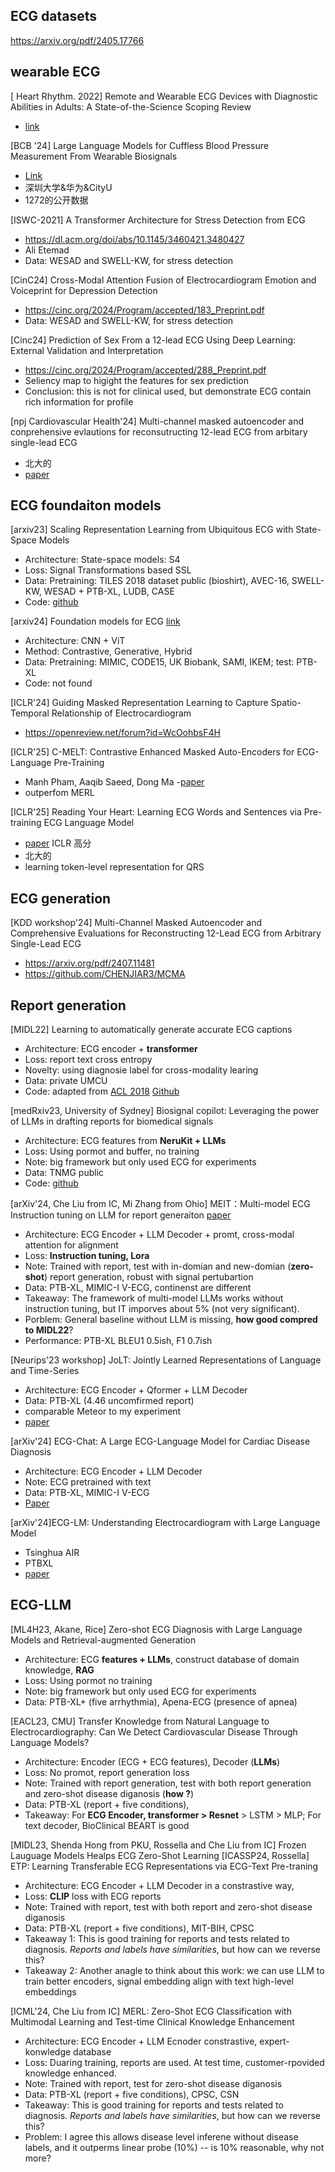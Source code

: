 
## ECG datasets
https://arxiv.org/pdf/2405.17766

## wearable ECG

[ Heart Rhythm. 2022] Remote and Wearable ECG Devices with Diagnostic Abilities in  Adults: A State-of-the-Science Scoping Review
- [link](https://pmc.ncbi.nlm.nih.gov/articles/PMC9250606/pdf/nihms-1787437.pdf)

[BCB '24] Large Language Models for Cuffless Blood Pressure Measurement From Wearable Biosignals
- [Link](https://arxiv.org/abs/2406.18069)
- 深圳大学&华为&CityU
- 1272的公开数据

[ISWC-2021] A Transformer Architecture for Stress Detection from ECG
- https://dl.acm.org/doi/abs/10.1145/3460421.3480427
- Ali Etemad
- Data: WESAD and SWELL-KW, for stress detection

[CinC24] Cross-Modal Attention Fusion of Electrocardiogram Emotion and Voiceprint for Depression Detection
- https://cinc.org/2024/Program/accepted/183_Preprint.pdf
- Data: WESAD and SWELL-KW, for stress detection

[Cinc24] Prediction of Sex From a 12-lead ECG Using Deep Learning: External Validation and Interpretation
- https://cinc.org/2024/Program/accepted/288_Preprint.pdf
- Seliency map to higight the features for sex prediction
- Conclusion: this is not for clinical used, but demonstrate ECG contain rich information for profile

[npj Cardiovascular Health'24] Multi-channel masked autoencoder and conprehensive evlautions for reconsutructing 12-lead ECG from arbitary single-lead ECG
- 北大的
- [paper](https://www.nature.com/articles/s44325-024-00036-4)
  
## ECG foundaiton models
[arxiv23] Scaling Representation Learning from Ubiquitous ECG with State-Space Models
  - Architecture: State-space models: S4
  - Loss: Signal Transformations based SSL
  - Data: Pretraining: TILES 2018 dataset public (bioshirt),  AVEC-16, SWELL-KW,  WESAD + PTB-XL, LUDB, CASE
  - Code: [github](https://github.com/klean2050/tiles_ecg_model)

[arxiv24] Foundation models for ECG  [link](https://arxiv.org/pdf/2407.07110)
  - Architecture: CNN + ViT
  - Method: Contrastive, Generative, Hybrid
  - Data: Pretraining: MIMIC, CODE15, UK Biobank, SAMI, IKEM; test: PTB-XL 
  - Code: not found

[ICLR'24] Guiding Masked Representation Learning to Capture Spatio-Temporal Relationship of Electrocardiogram
- https://openreview.net/forum?id=WcOohbsF4H
  
[ICLR'25] C-MELT: Contrastive Enhanced Masked Auto-Encoders for ECG-Language Pre-Training
 - Manh Pham, Aaqib Saeed, Dong Ma
 -[paper](https://arxiv.org/abs/2410.02131)
 - outperfom MERL

[ICLR'25] Reading Your Heart: Learning ECG Words and Sentences via Pre-training ECG Language Model
- [paper](https://openreview.net/forum?id=6Hz1Ko087B) ICLR 高分
- 北大的
- learning token-level representation for QRS


## ECG generation
[KDD workshop'24] Multi-Channel Masked Autoencoder and Comprehensive Evaluations for Reconstructing 12-Lead ECG from Arbitrary Single-Lead ECG
- https://arxiv.org/pdf/2407.11481
- https://github.com/CHENJIAR3/MCMA

## Report generation
[MIDL22] Learning to automatically generate accurate ECG captions
  - Architecture: ECG encoder + **transformer**
  - Loss: report text cross entropy
  - Novelty: using diagnosie label for cross-modality learing
  - Data: private UMCU
  - Code: adapted from [ACL 2018](https://arxiv.org/abs/1711.08195) [Github](https://github.com/havecats/Medical-Report-Generation-OntheAutomaticGeneration?tab=readme-ov-file)

[medRxiv23, University of Sydney] Biosignal copilot: Leveraging the power of LLMs in drafting reports for biomedical signals
  - Architecture: ECG features from **NeruKit + LLMs**
  - Loss: Using pormot and buffer, no training
  - Note: big framework but only used ECG for experiments
  - Data: TNMG public
  - Code: [github](https://github.com/NeuroSyd/signal_copilot)

[arXiv'24, Che Liu from IC, Mi Zhang from Ohio] MEIT：Multi-model ECG Instruction tuning on LLM for report generaiton [paper](https://arxiv.org/pdf/2403.04945)
  - Architecture: ECG Encoder + LLM Decoder + promt,  cross-modal attention for alignment
  - Loss: **Instruction tuning, Lora**
  - Note: Trained with report, test with in-domian and new-domian (**zero-shot**) report generation, robust with signal pertubartion
  - Data: PTB-XL, MIMIC-I V-ECG, continenst are different
  - Takeaway: The framework of multi-model LLMs works without instruction tuning, but IT imporves about 5% (not very significant).
  - Porblem: General baseline without LLM is missing, **how good compred to MIDL22**?
  - Performance: PTB-XL BLEU1 0.5ish, F1 0.7ish 

[Neurips'23 workshop] JoLT: Jointly Learned Representations of Language and Time-Series
  - Architecture: ECG Encoder + Qformer + LLM Decoder  
  - Data: PTB-XL (4.46 uncomfirmed report)
  - comparable Meteor to my experiment
  - [paper](https://openreview.net/pdf?id=UVF1AMBj9u)

 [arXiv'24] ECG-Chat: A Large ECG-Language Model for Cardiac Disease Diagnosis
  - Architecture: ECG Encoder + LLM Decoder  
  - Note: ECG pretrained with text
  - Data: PTB-XL, MIMIC-I V-ECG
  - [Paper](https://arxiv.org/abs/2408.08849)

[arXiv'24]ECG-LM: Understanding Electrocardiogram with Large Language Model
   - Tsinghua AIR
   - PTBXL
   - [paper](https://spj.science.org/doi/pdf/10.34133/hds.0221)


## ECG-LLM

[ML4H23, Akane, Rice] Zero-shot ECG Diagnosis with Large Language Models and Retrieval-augmented Generation
  - Architecture: ECG **features + LLMs**, construct database of domain knowledge, **RAG**
  - Loss: Using pormot no training
  - Note: big framework but only used ECG for experiments
  - Data: PTB-XL+ (five arrhythmia), Apena-ECG (presence of apnea)

[EACL23, CMU] Transfer Knowledge from Natural Language to Electrocardiography: Can We Detect Cardiovascular Disease Through Language Models?  
  - Architecture: Encoder (ECG + ECG features), Decoder (**LLMs**) 
  - Loss: No promot, report generation loss
  - Note: Trained with report generation, test with both report generation and zero-shot disease diganosis (**how ?**)
  - Data: PTB-XL (report + five conditions), 
  - Takeaway: For **ECG Encoder, transformer > Resnet** > LSTM > MLP; For text decoder, BioClinical BEART is good

[MIDL23, Shenda Hong from PKU, Rossella and Che Liu from IC] Frozen Lauguage Models Healps ECG Zero-Shot Learning
[ICASSP24, Rossella] ETP: Learning Transferable ECG Representations via ECG-Text Pre-traning
  - Architecture: ECG Encoder + LLM Decoder in a constrastive way, 
  - Loss: **CLIP** loss with ECG reports
  - Note: Trained with report, test with both report and zero-shot disease diganosis
  - Data: PTB-XL (report + five conditions),  MIT-BIH, CPSC 
  - Takeaway 1: This is good training for reports and tests related to diagnosis. *Reports and labels have similarities*, but how can we reverse this?
  - Takeaway 2: Another anagle to think about this work: we can use LLM to train better encoders,  signal embedding align with text high-level embeddings

[ICML'24, Che Liu from IC] MERL: Zero-Shot ECG Classification with Multimodal Learning and Test-time Clinical Knowledge Enhancement
  - Architecture: ECG Encoder  + LLM Ecnoder constrastive,  expert-konwledge database
  - Loss: Duaring training, reports are used. At test time, customer-rpovided knowledge enhanced.
  - Note: Trained with report, test for zero-shot disease diganosis
  - Data: PTB-XL (report + five conditions), CPSC, CSN
  - Takeaway: This is good training for reports and tests related to diagnosis. *Reports and labels have similarities*, but how can we reverse this?
  - Problem: I agree this allows disease level inferene without disease labels, and it outperms linear probe (10%) -- is 10% reasonable, why not more? 



